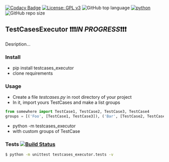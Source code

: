 [![Codacy Badge](https://api.codacy.com/project/badge/Grade/3a8b61108c5c4b6188ffa3396433ced9)](https://www.codacy.com/manual/JBthePenguin/TestCasesExecutor?utm_source=github.com&amp;utm_medium=referral&amp;utm_content=JBthePenguin/TestCasesExecutor&amp;utm_campaign=Badge_Grade)
[![License: GPL v3](https://img.shields.io/badge/License-GPLv3-black.svg)](https://www.gnu.org/licenses/gpl-3.0)
![GitHub top language](https://img.shields.io/github/languages/top/JBthePenguin/TestCasesExecutor)
[![python](https://img.shields.io/badge/python-3.7.5-yellow.svg)](https://www.python.org/downloads/) ![GitHub repo size](https://img.shields.io/github/repo-size/JBthePenguin/TestCasesExecutor)
##  TestCasesExecutor :exclamation::exclamation::exclamation:***IN PROGRESS***:exclamation::exclamation::exclamation:

Desription...

### Install
-  pip install testcases_executor
-  clone requirements

### Usage
-  Create a file *testcases.py* in root directory of your project
-  In it, import yours TestCases and make a list groups
``` python
from somewhere import TestCase1, TestCase2, TestCase3, TestCase4
groups = [('Foo', [TestCase1, TestCase3]), ('Bar', [TestCase2, TestCase4]), ...]  
```
-  python -m testcases_executor
-  with custom groups of TestCase

### Tests [![Build Status](https://travis-ci.com/JBthePenguin/TestCasesExecutor.svg?branch=master)](https://travis-ci.com/JBthePenguin/TestCasesExecutor)
```sh
$ python -m unittest testcases_executor.tests -v
```
